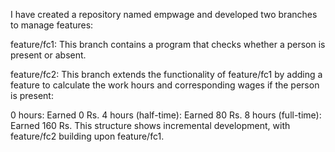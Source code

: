 I have created a repository named empwage and developed two branches to manage features:

feature/fc1: This branch contains a program that checks whether a person is present or absent.

feature/fc2: This branch extends the functionality of feature/fc1 by adding a feature to calculate the work hours and corresponding wages if the person is present:

0 hours: Earned 0 Rs.
4 hours (half-time): Earned 80 Rs.
8 hours (full-time): Earned 160 Rs.
This structure shows incremental development, with feature/fc2 building upon feature/fc1.